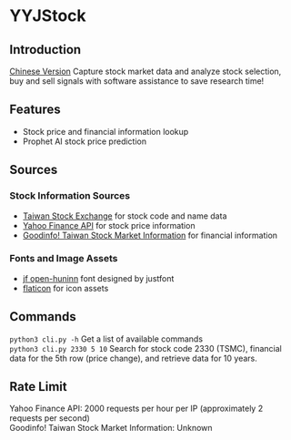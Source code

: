 # YYJStock
## Introduction
[Chinese Version](README.md)
Capture stock market data and analyze stock selection, buy and sell signals with software assistance to save research time!
## Features
- Stock price and financial information lookup
- Prophet AI stock price prediction
## Sources
### Stock Information Sources
- [Taiwan Stock Exchange](https://www.twse.com.tw) for stock code and name data  
- [Yahoo Finance API](https://github.com/ranaroussi/yfinance) for stock price information    
- [Goodinfo! Taiwan Stock Market Information](https://goodinfo.tw) for financial information   
### Fonts and Image Assets
- [jf open-huninn](https://github.com/justfont/open-huninn-font) font designed by justfont
- [flaticon](https://www.flaticon.com) for icon assets  
## Commands
```python3 cli.py -h``` Get a list of available commands    
```python3 cli.py 2330 5 10``` Search for stock code 2330 (TSMC), financial data for the 5th row (price change), and retrieve data for 10 years.  
## Rate Limit
Yahoo Finance API: 2000 requests per hour per IP (approximately 2 requests per second)  
Goodinfo! Taiwan Stock Market Information: Unknown  
